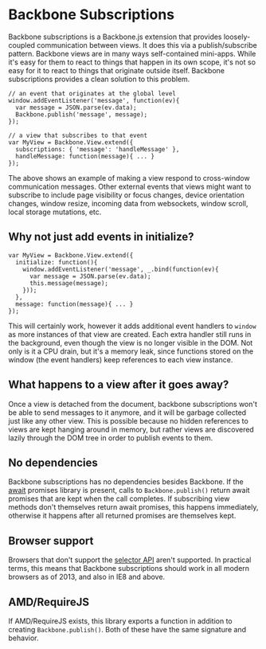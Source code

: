 # Backbone Subscriptions

Backbone subscriptions is a Backbone.js extension that provides loosely-coupled communication between views. It does this via a publish/subscribe pattern. Backbone views are in many ways self-contained mini-apps. While it's easy for them to react to things that happen in its own scope, it's not so easy for it to react to things that originate outside itself. Backbone subscriptions provides a clean solution to this problem.

    // an event that originates at the global level
    window.addEventListener('message', function(ev){
      var message = JSON.parse(ev.data);
      Backbone.publish('message', message);
    });

    // a view that subscribes to that event
    var MyView = Backbone.View.extend({
      subscriptions: { 'message': 'handleMessage' },
      handleMessage: function(message){ ... }
    });

The above shows an example of making a view respond to cross-window communication messages. Other external events that views might want to subscribe to include page visibility or focus changes, device orientation changes, window resize, incoming data from websockets, window scroll, local storage mutations, etc.

## Why not just add events in initialize?

    var MyView = Backbone.View.extend({
      initialize: function(){
        window.addEventListener('message', _.bind(function(ev){
          var message = JSON.parse(ev.data);
          this.message(message);
        }));
      },
      message: function(message){ ... }
    });

This will certainly work, however it adds additional event handlers to `window` as more instances of that view are created. Each extra handler still runs in the background, even though the view is no longer visible in the DOM. Not only is it a CPU drain, but it's a memory leak, since functions stored on the window (the event handlers) keep references to each view instance.

## What happens to a view after it goes away?

Once a view is detached from the document, backbone subscriptions won't be able to send messages to it anymore, and it will be garbage collected just like any other view. This is possible because no hidden references to views are kept hanging around in memory, but rather views are discovered lazily through the DOM tree in order to publish events to them.

## No dependencies

Backbone subscriptions has no dependencies besides Backbone. If the [await](https://github.com/greim/await.js) promises library is present, calls to `Backbone.publish()` return await promises that are kept when the call completes. If subscribing view methods don't themselves return await promises, this happens immediately, otherwise it happens after all returned promises are themselves kept.

## Browser support

Browsers that don't support the [selector API](http://www.w3.org/TR/selectors-api2/) aren't supported. In practical terms, this means that Backbone subscriptions should work in all modern browsers as of 2013, and also in IE8 and above.

## AMD/RequireJS

If AMD/RequireJS exists, this library exports a function in addition to creating `Backbone.publish()`. Both of these have the same signature and behavior.